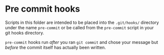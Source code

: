 # Pre commit hooks

Scripts in this folder are intended to be placed into the `.git/hooks/` directory under the name `pre-commit` or be called from the `pre-commit` script in your git hooks directory.

`pre-commit` hooks run *after* you ran `git commit` and chose your message but *before* the commit itself has actually been written.
